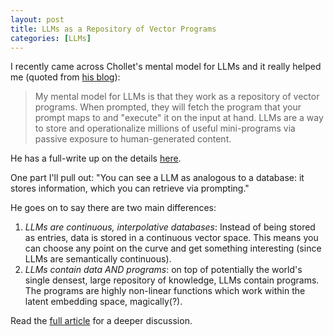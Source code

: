 ```yaml
---
layout: post
title: LLMs as a Repository of Vector Programs
categories: [LLMs]
---
```


I recently came across Chollet's mental model for LLMs and it really helped me (quoted from [his blog](https://arcprize.org/blog/oai-o3-pub-breakthrough)):

> My mental model for LLMs is that they work as a repository of vector programs. When prompted, they will fetch the program that your prompt maps to and "execute" it on the input at hand. LLMs are a way to store and operationalize millions of useful mini-programs via passive exposure to human-generated content.

He has a full-write up on the details [here](https://fchollet.substack.com/p/how-i-think-about-llm-prompt-engineering). 

One part I'll pull out: "You can see a LLM as analogous to a database: it stores information, which you can retrieve via prompting."

He goes on to say there are two main differences:
1. *LLMs are continuous, interpolative databases*: Instead of being stored as entries, data is stored in a continuous vector space. This means you can choose any point on the curve and get something interesting (since LLMs are semantically continuous).
2. *LLMs contain data AND programs*: on top of potentially the world's single densest, large repository of knowledge, LLMs contain programs. The programs are highly non-linear functions which work within the latent embedding space, magically(?).

Read the [full article](https://fchollet.substack.com/p/how-i-think-about-llm-prompt-engineering) for a deeper discussion.



